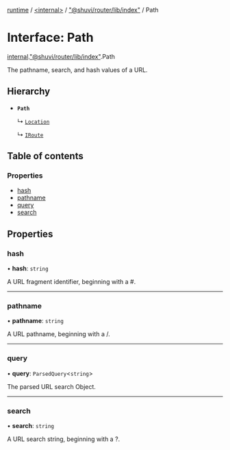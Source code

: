 [runtime](../overview.md) / [<internal\>](../modules/internal_.md) / ["@shuvi/router/lib/index"](../modules/internal_.__Users_user_project_shuvi_packages_router_lib_index_.md) / Path

# Interface: Path

[internal](../modules/internal_.md).["@shuvi/router/lib/index"](../modules/internal_.__Users_user_project_shuvi_packages_router_lib_index_.md).Path

The pathname, search, and hash values of a URL.

## Hierarchy

- **`Path`**

  ↳ [`Location`](internal_.__Users_user_project_shuvi_packages_router_lib_index_.Location.md)

  ↳ [`IRoute`](internal_.__Users_user_project_shuvi_packages_router_lib_index_.IRoute.md)

## Table of contents

### Properties

- [hash](internal_.__Users_user_project_shuvi_packages_router_lib_index_.Path.md#hash)
- [pathname](internal_.__Users_user_project_shuvi_packages_router_lib_index_.Path.md#pathname)
- [query](internal_.__Users_user_project_shuvi_packages_router_lib_index_.Path.md#query)
- [search](internal_.__Users_user_project_shuvi_packages_router_lib_index_.Path.md#search)

## Properties

### hash

• **hash**: `string`

A URL fragment identifier, beginning with a #.

___

### pathname

• **pathname**: `string`

A URL pathname, beginning with a /.

___

### query

• **query**: `ParsedQuery`<`string`\>

The parsed URL search Object.

___

### search

• **search**: `string`

A URL search string, beginning with a ?.
